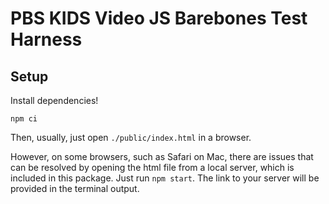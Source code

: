 # PBS KIDS Video JS Barebones Test Harness

## Setup

Install dependencies!

`npm ci`

Then, usually, just open `./public/index.html` in a browser.

However, on some browsers, such as Safari on Mac, there are issues that can be resolved by opening the html file from a local server, which is included in this package. Just run `npm start`. The link to your server will be provided in the terminal output.
